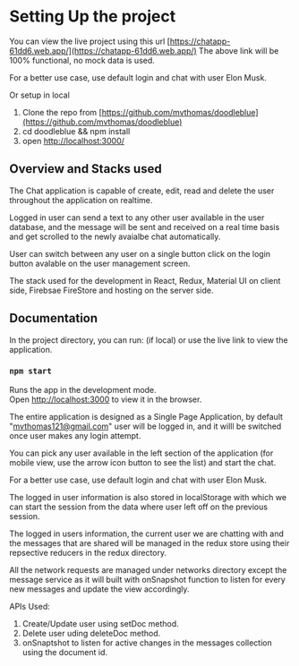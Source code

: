 # Setting Up the project

You can view the live project using this url [https://chatapp-61dd6.web.app/](https://chatapp-61dd6.web.app/)
The above link will be 100% functional, no mock data is used.

For a better use case, use default login and chat with user Elon Musk.

Or setup in local

1. Clone the repo from [https://github.com/mvthomas/doodleblue](https://github.com/mvthomas/doodleblue)
2. cd doodleblue && npm install
3. open [http://localhost:3000/](http://localhost:3000/)

## Overview and Stacks used

The Chat application is capable of create, edit, read and delete the user throughout the application on realtime.

Logged in user can send a text to any other user available in the user database, and the message will be sent and received on a real time basis and get scrolled to the newly avaialbe chat automatically.

User can switch between any user on a single button click on the login button avalable on the user management screen.

The stack used for the development in React, Redux, Material UI on client side, Firebsae FireStore and hosting on the server side.

## Documentation

In the project directory, you can run: (if local) or use the live link to view the application.

### `npm start`

Runs the app in the development mode.\
Open [http://localhost:3000](http://localhost:3000) to view it in the browser.

The entire application is designed as a Single Page Application, by default "mvthomas121@gmail.com" user will be logged in, and it willl be switched once user makes any login attempt.

You can pick any user available in the left section of the application (for mobile view, use the arrow icon button to see the list) and start the chat.

For a better use case, use default login and chat with user Elon Musk.

The logged in user information is also stored in localStorage with which we can start the session from the data where user left off on the previous session.

The logged in users information, the current user we are chatting with and the messages that are shared will be managed in the redux store using their repsective reducers in the redux directory.

All the network requests are managed under networks directory except the message service as it will built with onSnapshot function to listen for every new messages and update the view accordingly.

APIs Used:
1. Create/Update user using setDoc method.
2. Delete user uding deleteDoc method.
3. onSnaptshot to listen for active changes in the messages collection using the document id.
